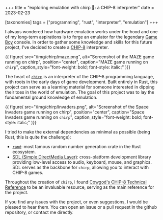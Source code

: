 +++
title = "exploring emulation with chirp 🐣: a CHIP-8 interpreter"
date = 2023-02-23

[taxonomies]
tags = ["programming", "rust", "interpreter", "emulation"]
+++

I always wondered how hardware emulation works under the hood and one of my
long-term aspirations is to forge an emulator for the legendary [Game Boy](https://en.wikipedia.org/wiki/Game_Boy)
console. In order to gather some knowledge and skills for this future project,
I've decided to create a [CHIP-8](https://en.wikipedia.org/wiki/CHIP-8)
interpreter.

{{ figure(
    src="/img/chirp/maze.png",
    alt="Screenshot of the MAZE game running on chirp",
    position="center",
    caption="MAZE game running on `chirp`",
    caption_style="font-weight: bold; font-style: italic;"
)}}

<!-- more -->

The heart of [`chirp`](https://github.com/luizmugnaini/chirp) is an interpreter
of the CHIP-8 programming language, with roots in the early days of game
development. Built entirely in Rust, this project can serve as a learning
material for someone interested in dipping their toes in the world of
emulation. The goal of this project was to lay the fundamental ground knowledge
of emulation.

{{ figure(
    src="/img/chirp/invaders.png",
    alt="Screenshot of the Space Invaders game running on chirp",
    position="center",
    caption="Space Invaders game running on `chirp`",
    caption_style="font-weight: bold; font-style: italic;"
)}}

I tried to make the external dependencies as minimal as possible (being Rust,
this is quite the challenge):

- [`rand`](https://crates.io/crates/rand): most famous random number generation
  crate in the Rust ecosystem.
- [SDL (Simple DirectMedia Layer)](https://www.libsdl.org/): cross-platform
  development library providing low-level access to audio, keyboard, mouse,
  and graphics. SDL serves as the backbone for `chirp`, allowing you to
  interact with CHIP-8 games.

Throughout the creation of `chirp`, I found
[Cowgod's CHIP-8 Technical Reference](http://devernay.free.fr/hacks/chip8/C8TECH10.HTM)
to be an invaluable resource, serving as the main reference for the project.

If you find any issues with the project, or even suggestions, I would be
pleased to hear them. You can open an issue or a pull request in the
github repository, or contact me directly.
